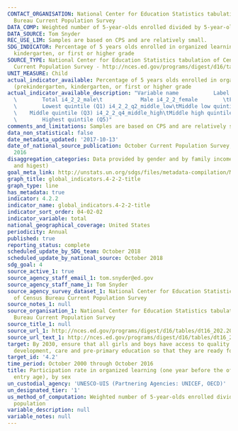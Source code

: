 ```yaml
---
CONTACT_ORGANISATION: National Center for Education Statistics tabulation of Census
  Bureau Current Population Survey
DATA_COMP: Weighted number of 5-year-olds enrolled divided by 5-year-old population
DATA_SOURCE: Tom Snyder
REC_USE_LIM: Samples are based on CPS and are relatively small.
SDG_INDICATOR: Percentage of 5 years olds enrolled in organized learning (prekindergarten,
  kindergarten, or first or higher grade
SOURCE_TYPE: National Center for Education Statistics tabulation of Census Bureau
  Current Population Survey - http://nces.ed.gov/programs/digest/d16/tables/dt16_202.20.asp?current=yes
UNIT_MEASURE: Child
actual_indicator_available: Percentage of 5 years olds enrolled in organized learning
  (prekindergarten, kindergarten, or first or higher grade
actual_indicator_available_description: "Variable name           Label i4_2_2_total\t\
  \        Total i4_2_2_male\t            Male i4_2_2_female        \tFemale i4_2_2_q1_low\t\
  \        Lowest quintile (Q1) i4_2_2_q2_middle_low\tMiddle low quintile (Q2) i4_2_2_q3_middle\t\
  \    Middle quintile (Q3) i4_2_2_q4_middle_high\tMiddle high quintile (Q4) i4_2_2_q5_high\t\
  \        Highest quintile (Q5)"
comments_and_limitations: Samples are based on CPS and are relatively small.
data_non_statistical: false
date_metadata_updated: '2017-10-13'
date_of_national_source_publication: October Current Population Survey, 2000 through
  2016
disaggregation_categories: Data provided by gender and by family income quintile (lowest
  and higest)
goal_meta_link: http://unstats.un.org/sdgs/files/metadata-compilation/Metadata-Goal-4.pdf
graph_title: global_indicators.4-2-2-title
graph_type: line
has_metadata: true
indicator: 4.2.2
indicator_name: global_indicators.4-2-2-title
indicator_sort_order: 04-02-02
indicator_variable: total
national_geographical_coverage: United States
periodicity: Annual
published: true
reporting_status: complete
scheduled_update_by_SDG_team: October 2018
scheduled_update_by_national_source: October 2018
sdg_goal: 4
source_active_1: true
source_agency_staff_email_1: tom.snyder@ed.gov
source_agency_staff_name_1: Tom Snyder
source_agency_survey_dataset_1: National Center for Education Statistics tabulation
  of Census Bureau Current Population Survey
source_notes_1: null
source_organisation_1: National Center for Education Statistics tabulation of Census
  Bureau Current Population Survey
source_title_1: null
source_url_1: http://nces.ed.gov/programs/digest/d16/tables/dt16_202.20.asp?current=yes
source_url_text_1: http://nces.ed.gov/programs/digest/d16/tables/dt16_202.20.asp?current=yes
target: By 2030, ensure that all girls and boys have access to quality early childhood
  development, care and pre-primary education so that they are ready for primary education.
target_id: '4.2'
time_period: October 2000 through October 2016
title: Participation rate in organized learning (one year before the official primary
  entry age), by sex
un_custodial_agency: 'UNESCO-UIS (Partnering Agencies: UNICEF, OECD)'
un_designated_tier: '1'
us_method_of_computation: Weighted number of 5-year-olds enrolled divided by 5-year-old
  population
variable_description: null
variable_notes: null
---
```

